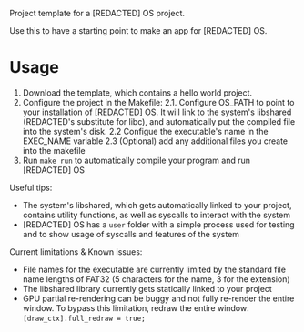 Project template for a [REDACTED] OS project. 

Use this to have a starting point to make an app for [REDACTED] OS.

# Usage

1. Download the template, which contains a hello world project.
2. Configure the project in the Makefile:
   2.1. Configure OS_PATH to point to your installation of [REDACTED] OS. It will link to the system's libshared (REDACTED's substitute for libc), and automatically put the compiled file into the system's disk.
   2.2 Configue the executable's name in the EXEC_NAME variable
   2.3 (Optional) add any additional files you create into the makefile
3. Run `make run` to automatically compile your program and run [REDACTED] OS

Useful tips:
- The system's libshared, which gets automatically linked to your project, contains utility functions, as well as syscalls to interact with the system
- [REDACTED] OS has a `user` folder with a simple process used for testing and to show usage of syscalls and features of the system

Current limitations & Known issues:
- File names for the executable are currently limited by the standard file name lengths of FAT32 (5 characters for the name, 3 for the extension)
- The libshared library currently gets statically linked to your project
- GPU partial re-rendering can be buggy and not fully re-render the entire window. To bypass this limitation, redraw the entire window: `[draw_ctx].full_redraw = true;` 
